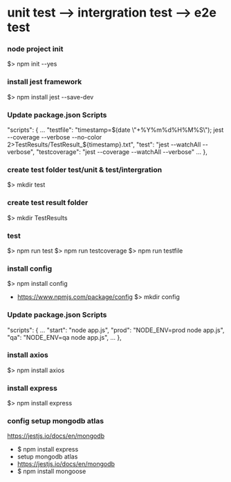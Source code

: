# unit test --> intergration test --> e2e test
### node project init
$> npm init --yes
### install jest framework
$> npm install jest --save-dev
### Update package.json Scripts
"scripts": { ...
    "testfile": "timestamp=$(date \"+%Y%m%d%H%M%S\"); jest --coverage --verbose --no-color 2>TestResults/TestResult_${timestamp}.txt",
    "test": "jest --watchAll --verbose",
    "testcoverage": "jest --coverage --watchAll --verbose"
... },
### create test folder test/unit & test/intergration
$> mkdir test
### create test result folder
$> mkdir TestResults
### test
$> npm run test
$> npm run testcoverage
$> npm run testfile
### install config
$> npm install config
- https://www.npmjs.com/package/config
$> mkdir config
### Update package.json Scripts
"scripts": { ...
"start": "node app.js",
"prod": "NODE_ENV=prod node app.js",
"qa": "NODE_ENV=qa node app.js",
...
  },
### install axios
$> npm install axios
### install express 
$> npm install express
### config setup mongodb atlas
https://jestjs.io/docs/en/mongodb
- $ npm install express
- setup mongodb atlas
- https://jestjs.io/docs/en/mongodb
- $ npm install mongoose

